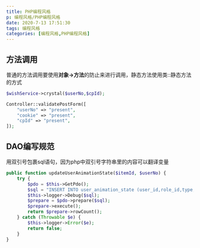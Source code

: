 ```yaml
---
title: PHP编程风格
p: 编程风格/PHP编程风格
date: 2020-7-13 17:51:30
tags: 编程风格
categories: [编程风格,PHP编程风格]
---
```


## 方法调用

普通的方法调用要使用**对象->方法**的防止来进行调用，静态方法使用类::静态方法的方式
```php
$wishService->crystal($userNo,$cpId);

Controller::validatePostForm([
    "userNo" => "present",
    "cookie" => "present",
    "cpId" => "present",
]);
```

## DAO编写规范

用双引号包裹sql语句，因为php中双引号字符串里的内容可以翻译变量

```php
public function updateUserAnimationState($itemId, $userNo) {
    try {
        $pdo = $this->GetPdo();
        $sql = "INSERT INTO user_animation_state (user_id,role_id,type,animation_id,delsign) VALUES ($userNo,990,0,$itemId,0) ON DUPLICATE key UPDATE animation_id = $itemId";
        $this->logger->Debug($sql);
        $prepare = $pdo->prepare($sql);
        $prepare->execute();
        return $prepare->rowCount();
    } catch (Throwable $e) {
        $this->logger->Error($e);
        return false;
    }
}
```